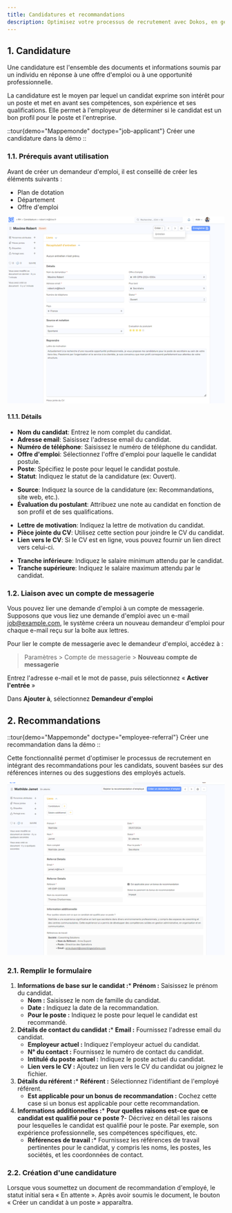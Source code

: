 ```yaml
---
title: Candidatures et recommandations
description: Optimisez votre processus de recrutement avec Dokos, en gérant efficacement les candidatures, de la réception à l'embauche.
---
```


## 1. Candidature

Une candidature est l'ensemble des documents et informations soumis par un individu en réponse à une offre d'emploi ou à une opportunité professionnelle.

La candidature est le moyen par lequel un candidat exprime son intérêt pour un poste et met en avant ses compétences, son expérience et ses qualifications. Elle permet à l'employeur de déterminer si le candidat est un bon profil pour le poste et l'entreprise.

::tour{demo="Mappemonde" doctype="job-applicant"}
Créer une candidature dans la démo
::

### 1.1. Prérequis avant utilisation

Avant de créer un demandeur d'emploi, il est conseillé de créer les éléments suivants :

- Plan de dotation
- Département
- Offre d'emploi

![Cette image permet de visualiser le formulaire : Candidature.](/RH4.png)

#### 1.1.1. Détails

- **Nom du candidat**: Entrez le nom complet du candidat.
- **Adresse email**: Saisissez l'adresse email du candidat.
- **Numéro de téléphone**: Saisissez le numéro de téléphone du candidat.
- **Offre d'emploi**: Sélectionnez l'offre d'emploi pour laquelle le candidat postule.
- **Poste**: Spécifiez le poste pour lequel le candidat postule.
- **Statut**: Indiquez le statut de la candidature (ex: Ouvert).

* **Source**: Indiquez la source de la candidature (ex: Recommandations, site web, etc.).
* **Évaluation du postulant**: Attribuez une note au candidat en fonction de son profil et de ses qualifications.

- **Lettre de motivation**: Indiquez la lettre de motivation du candidat.
- **Pièce jointe du CV**: Utilisez cette section pour joindre le CV du candidat.
- **Lien vers le CV**: Si le CV est en ligne, vous pouvez fournir un lien direct vers celui-ci.

* **Tranche inférieure**: Indiquez le salaire minimum attendu par le candidat.
* **Tranche supérieure**: Indiquez le salaire maximum attendu par le candidat.

### 1.2. Liaison avec un compte de messagerie

Vous pouvez lier une demande d'emploi à un compte de messagerie. Supposons que vous liez une demande d'emploi avec un e-mail <job@example.com>, le système créera un nouveau demandeur d'emploi pour chaque e-mail reçu sur la boîte aux lettres.

Pour lier le compte de messagerie avec le demandeur d'emploi, accédez à :

> Paramètres > Compte de messagerie > **Nouveau compte de messagerie**

Entrez l'adresse e-mail et le mot de passe, puis sélectionnez « **Activer l'entrée** »

Dans **Ajouter à**, sélectionnez **Demandeur d'emploi**

## 2. Recommandations

::tour{demo="Mappemonde" doctype="employee-referral"}
Créer une recommandation dans la démo
::

Cette fonctionnalité permet d'optimiser le processus de recrutement en intégrant des recommandations pour les candidats, souvent basées sur des références internes ou des suggestions des employés actuels.

![Image permettant de visualiser le formulaire : Recommandations.](/RH12.png)

### 2.1. Remplir le formulaire

1. **Informations de base sur le candidat :**\* **Prénom :** Saisissez le prénom du candidat.
   * **Nom :** Saisissez le nom de famille du candidat.
   * **Date :** Indiquez la date de la recommandation.
   * **Pour le poste :** Indiquez le poste pour lequel le candidat est recommandé.
2. **Détails de contact du candidat :**\* **Email :** Fournissez l'adresse email du candidat.
   * **Employeur actuel :** Indiquez l'employeur actuel du candidat.
   * **N° du contact :** Fournissez le numéro de contact du candidat.
   * **Intitulé du poste actuel :**  Indiquez le poste actuel du candidat.
   * **Lien vers le CV :** Ajoutez un lien vers le CV du candidat ou joignez le fichier.
3. **Détails du référent :**\* **Référent :** Sélectionnez l'identifiant de l'employé référent.
   * **Est applicable pour un bonus de recommandation :** Cochez cette case si un bonus est applicable pour cette recommandation.
4. **Informations additionnelles :**\* **Pour quelles raisons est-ce que ce candidat est qualifié pour ce poste ?**- Décrivez en détail les raisons pour lesquelles le candidat est qualifié pour le poste. Par exemple, son expérience professionnelle, ses compétences spécifiques, etc.
   * **Références de travail :**\* Fournissez les références de travail pertinentes pour le candidat, y compris les noms, les postes, les sociétés, et les coordonnées de contact.

### 2.2. Création d'une candidature

Lorsque vous soumettez un document de recommandation d'employé, le statut initial sera « En attente ». Après avoir soumis le document, le bouton « Créer un candidat à un poste » apparaîtra.
